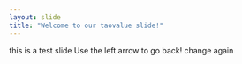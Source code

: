```yaml
---
layout: slide
title: "Welcome to our taovalue slide!"
---
```

this is a test slide
Use the left arrow to go back! change again
